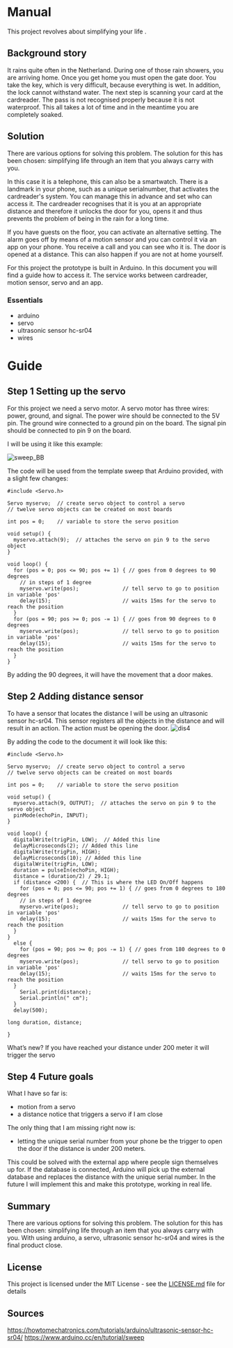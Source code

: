 # Manual
This project revolves about simplifying your life .

## Background story
It rains quite often in the Netherland. During one of those rain showers, you are arriving home. Once you get home you must open the gate door. You take the key, which is very difficult, because everything is wet. In addition, the lock cannot withstand water. The next step  is scanning your card at the cardreader. The pass is not recognised properly because it is not waterproof. This all takes a lot of time and in the meantime you are completely soaked.

## Solution
There are various options for solving this problem. The solution for this has been chosen: simplifying life through an item that you always carry with you.

In this case it is a telephone, this can also be a smartwatch. There is a landmark in your phone, such as a unique serialnumber, that activates the cardreader's system. You can manage this in advance and set who can access it. The cardreader recognises that it is you at an appropriate distance and therefore it unlocks the door for you, opens it and thus prevents the problem of being in the rain for a long time.

If you have guests on the floor, you can activate an alternative setting. The alarm goes off by means of a motion sensor and you can control it via an app on your phone. You receive a call and you can see who it is. The door is opened at a distance. This can also happen if you are not at home yourself.

For this project the prototype is built in Arduino. In this document you will find a guide how to access it. The service works between cardreader, motion sensor, servo and an app.

### Essentials
* arduino
* servo
* ultrasonic sensor hc-sr04
* wires

# Guide
## Step 1 Setting up the servo

For this project we need a servo motor. A servo motor has three wires: power, ground, and signal. The power wire should be connected to the 5V pin. The ground wire connected to a ground pin on the board. The signal pin should be connected to pin 9 on the board.

I will be using it like this example:

![sweep_BB](https://user-images.githubusercontent.com/34510981/66858492-ad62c480-ef89-11e9-99ed-e7b8db3975fb.png)


The code will be used from the template sweep that Arduino provided, with a slight few changes:


```
#include <Servo.h>

Servo myservo;  // create servo object to control a servo
// twelve servo objects can be created on most boards

int pos = 0;    // variable to store the servo position

void setup() {
  myservo.attach(9);  // attaches the servo on pin 9 to the servo object
}

void loop() {
  for (pos = 0; pos <= 90; pos += 1) { // goes from 0 degrees to 90 degrees
    // in steps of 1 degree
    myservo.write(pos);              // tell servo to go to position in variable 'pos'
    delay(15);                       // waits 15ms for the servo to reach the position
  }
  for (pos = 90; pos >= 0; pos -= 1) { // goes from 90 degrees to 0 degrees
    myservo.write(pos);              // tell servo to go to position in variable 'pos'
    delay(15);                       // waits 15ms for the servo to reach the position
  }
}

```

By adding the 90 degrees, it will have the movement that a door makes.

## Step 2 Adding distance sensor 

To have a sensor that locates the distance I will be using an ultrasonic sensor hc-sr04. This sensor registers all the objects in the distance and will result in an action. The action must be opening the door. 
![dis4](https://user-images.githubusercontent.com/34510981/66858532-c7040c00-ef89-11e9-91cd-4a8cc522d105.png)


By adding the code to the document it will look like this:

```
#include <Servo.h>

Servo myservo;  // create servo object to control a servo
// twelve servo objects can be created on most boards

int pos = 0;    // variable to store the servo position

void setup() {  
  myservo.attach(9, OUTPUT);  // attaches the servo on pin 9 to the servo object
  pinMode(echoPin, INPUT);
}

void loop() {
  digitalWrite(trigPin, LOW);  // Added this line
  delayMicroseconds(2); // Added this line
  digitalWrite(trigPin, HIGH);
  delayMicroseconds(10); // Added this line
  digitalWrite(trigPin, LOW);
  duration = pulseIn(echoPin, HIGH);
  distance = (duration/2) / 29.1;
  if (distance <200) {  // This is where the LED On/Off happens
    for (pos = 0; pos <= 90; pos += 1) { // goes from 0 degrees to 180 degrees
    // in steps of 1 degree
    myservo.write(pos);              // tell servo to go to position in variable 'pos'
    delay(15);                       // waits 15ms for the servo to reach the position
  }
}
  else { 
    for (pos = 90; pos >= 0; pos -= 1) { // goes from 180 degrees to 0 degrees
    myservo.write(pos);              // tell servo to go to position in variable 'pos'
    delay(15);                       // waits 15ms for the servo to reach the position
  }
    Serial.print(distance);
    Serial.println(" cm");
  }
  delay(500);
 
long duration, distance;
  
}

```
What’s new? 
If you have reached your distance under 200 meter it will trigger the servo

## Step 4 Future goals

What I have so far is:
* motion from a servo
* a distance notice that triggers a servo if I am close

The only thing that I am missing right now is:
* letting the unique serial number from your phone be the trigger to open the door if the distance is under 200 meters. 

This could be solved with the external app where people sign themselves up for. If the database is connected, Arduino will pick up the external database and replaces the distance with the unique serial number. In the future I will implement this and make this prototype, working in real life.

## Summary 
There are various options for solving this problem. The solution for this has been chosen: simplifying life through an item that you always carry with you. With using arduino, a servo, ultrasonic sensor hc-sr04 and wires is the final product close.

## License

This project is licensed under the MIT License - see the [LICENSE.md](LICENSE.md) file for details

## Sources

https://howtomechatronics.com/tutorials/arduino/ultrasonic-sensor-hc-sr04/
https://www.arduino.cc/en/tutorial/sweep
